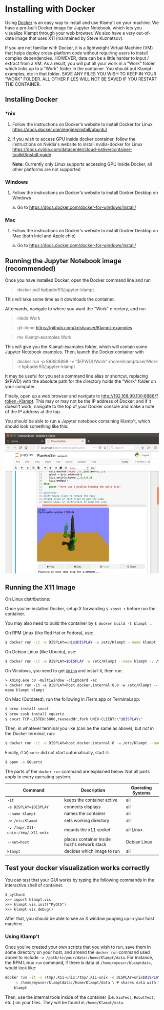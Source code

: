 # Installing with Docker

Using [Docker](https://www.docker.com) is an easy way to install and use Klamp't on your machine.  We have a pre-built Docker image
for Jupyter Notebook, which lets you visualize Klampt through your web browser. 
We also have a very out-of-date image that uses X11 (maintained by Steve Kuznetsov).

If you are not familiar with Docker, it is a lightweight Virtual Machine (VM) that helps deploy cross-platform code without requiring
users to install complex dependencies. HOWEVER, data can be a little harder to input / extract from a VM. As a result, you will put
all your work in a "Work" folder which links up to a "Work" folder in the container.  You should put Klampt-examples, etc in that folder.
SAVE ANY FILES YOU WISH TO KEEP IN YOUR "WORK" FOLDER.  ALL OTHER FILES WILL NOT BE SAVED IF YOU RESTART THE CONTAINER.

## Installing Docker

### *nix

1. Follow the instructions on Docker's website to install Docker for Linux
   https://docs.docker.com/engine/install/ubuntu/
2. If you wish to access GPU inside docker container, follow the instructions on Nvidia's website to install nvidia-docker for Linux
   https://docs.nvidia.com/datacenter/cloud-native/container-toolkit/install-guide
   
   **Note:** Currently only Linux supports accessing GPU inside Docker, all other platforms are not supported

### Windows

1. Follow the instructions on Docker's website to install Docker Desktop on Windows

    a. Go to https://docs.docker.com/docker-for-windows/install/

### Mac

1. Follow the instructions on Docker's website to install Docker Desktop on Mac (both Intel and Apple chip)

    a. Go to https://docs.docker.com/docker-for-windows/install/

## Running the Jupyter Notebook image (recommended)

Once you have installed Docker, open the Docker command line and run

> docker pull hpbader93/jupyter-klampt

This will take some time as it downloads the container.

Afterwards, navigate to where you want the "Work" directory, and run

> mkdir Work

> git clone https://github.com/krishauser/Klampt-examples

> mv Klampt-examples Work

This will give you the Klampt-examples folder, which will contain some Jupyter Notebook examples.  Then, launch the Docker container with

> docker run -p 8888:8888 -v  "${PWD}/Work":/home/klamptuser/Work -t hpbader93/jupyter-klampt

It may be useful for you set a command line alias or shortcut, replacing ${PWD} with the absolute path for the directory holds the "Work" folder on your computer.

Finally, open up a web browser and navigate to http://192.168.99.100:8888/?token=Klampt.  This may or may not be the IP address of Docker,
and if it doesn't work, navigate to the top of your Docker console and make a note of the IP address at the top.

You should be able to run a Jupyter notebook containing Klamp't, which should look something like this:

![Jupyter image](../../../Python/docs/source/_static/images/jupyter.png)

## Running the X11 Image

On Linux distributions:

Once you've installed Docker, setup X forwarding `$ xhost +` before run the container.

You may also need to build the container by `$ docker build -t klampt .`.

On RPM Linux (like Red Hat or Fedora), use:

```sh
$ docker run -it -e DISPLAY=unix$DISPLAY -w /etc/Klampt --name klampt -v /tmp/.X11-unix:/tmp/.X11-unix klampt
```

On Debian Linux (like Ubuntu), use:

```sh
$ docker run -it -e DISPLAY=$DISPLAY -w /etc/Klampt --name klampt -v /tmp/.X11-unix:/tmp/.X11-unix --net=host klampt
```

On Windows, you need to get [`Xming`](http://sourceforge.net/projects/xming/) and install it, then run:

```
> Xming.exe :0 -multiwindow -clipboard -ac
> docker run -it -e DISPLAY=host.docker.internal:0.0 -w /etc/Klampt --name klampt klampt
```

On Mac (Outdated), run the following in iTerm.app or Terminal.app:

```sh
$ brew install socat
$ brew cask install xquartz
$ socat TCP-LISTEN:6000,reuseaddr,fork UNIX-CLIENT:\"$DISPLAY\"
```

Then, in whatever terminal you like (can be the same as above), but *not* in the Docker terminal, run:

```sh
$ docker run -it -e DISPLAY=host.docker.internal:0 -w /etc/Klampt --name klampt klampt
```

Finally, if `XQuartz` did not start automatically, start it:

```sh
$ open -a XQuartz
```

The parts of the `docker run` command are explained below. Not all parts apply to every operating system.

  Command                                       | Description                                     | Operating Systems |
| --------------------------------------------- | ----------------------------------------------- | ----------------- |
`-it`                                           | keeps the container active                      | all               |
`-e DISPLAY=$DISPLAY`                       | connects displays                               | all               |
`--name klampt`                                 | names the container                             | all               | 
`-w /etc/Klampt`                                | sets working directory                          | all               |
`-v /tmp/.X11-unix:/tmp/.X11-unix`              | mounts the x11 socket                           | all Linux         |
`--net=host`                                    | places container inside host's network stack    | Debian Linux      |
`klampt`                  | decides which image to run                      | all               |

## Test your docker visualization works correctly

You can test that your GUI works by typing the following commands in the interactive shell of container.

```
$ python3
>>> import klampt.vis
>>> klampt.vis.init("PyQt5")
>>> klampt.vis.debug()
```

After that, you should be able to see an X window popping up in your host machine.

### Using Klamp't 

Once you've created your own scripts that you wish to run, save them in some directory on your host, and amend the `docker run` command used above to include `-v /path/to/your/data:/home/Klampt/data`. For instance, the RPM Linux `run` command, if there is data at `/home/myuser/klamptdata`, would look like:

```sh
docker run -it -v /tmp/.X11-unix:/tmp/.X11-unix -e DISPLAY=unix$DISPLAY --name klampt \
	-v /home/myuser/klamptdata:/home/Klampt/data \ # shares data with the container
	klampt
```

Then, use the internal tools inside of the container (i.e. `SimTest`, `RobotTest`, etc.) on your files. They will be found in `/home/Klampt/data`. 



